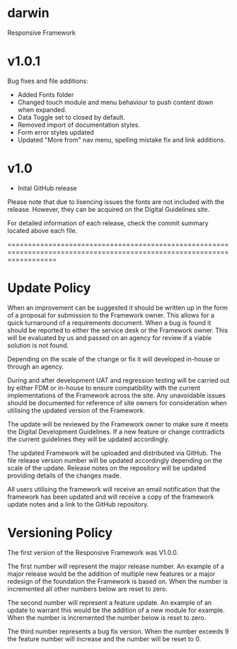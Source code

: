 darwin
========
Responsive Framework 

v1.0.1
========
Bug fixes and file additions:

- Added Fonts folder
- Changed touch module and menu behaviour to push content down when expanded.
- Data Toggle set to closed by default.
- Removed import of documentation styles.
- Form error styles updated
- Updated "More from" nav menu, spelling mistake fix and link additions.


v1.0
========

- Inital GitHub release


Please note that due to lisencing issues the fonts are not included with the release. However, they can be acquired on the Digital Guidelines site. 

For detailed information of each release, check the commit summary located above each file.







========================================================================================================================





Update Policy
========================

When an improvement can be suggested it should be written up in the form of a proposal for submission to the Framework owner. This allows for a quick turnaround of a requirements document.
When a bug is found it should be reported to either the service desk or the Framework owner. This will be evaluated by us and passed on an agency for review if a viable solution is not found.

Depending on the scale of the change or fix it will developed in-house or through an agency.

During and after development UAT and regression testing will be carried out by either FDM or in-house to ensure compatibility with the current implementations of the Framework across the site. Any unavoidable issues should be documented for reference of site owners for consideration when utilising the updated version of the Framework.
 
The update will be reviewed by the Framework owner to make sure it meets the Digital Development Guidelines. If a new feature or change contradicts the current guidelines they will be updated accordingly.

 The updated Framework will be uploaded and distributed via GitHub. The file release version number will be updated accordingly depending on the scale of the update. 
Release notes on the repository will be updated providing details of the changes made. 

All users utilising the framework will receive an email notification that the framework has been updated and will receive a copy of the framework update notes and a link to the GitHub repository. 




Versioning Policy
========================

The first version of the Responsive Framework was V1.0.0.

The first number will represent the major release number. 
An example of a major release would be the addition of multiple new features or a major redesign of the foundation the Framework is based on. When the number is incremented all other numbers below are reset to zero.

The second number will represent a feature update. 
An example of an update to warrant this would be the addition of a new module for example. When the number is incremented the number below is reset to zero.

The third number represents a bug fix version. 
When the number exceeds 9 the feature number will increase and the number will be reset to 0.

